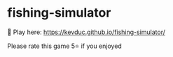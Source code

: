 # fishing-simulator

🎣 Play here: https://kevduc.github.io/fishing-simulator/

Please rate this game 5⭐ if you enjoyed
